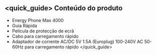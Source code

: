 ## <quick_guide> Conteúdo do produto

* Energy Phone Max 4000
* Guia Rápida
* Película de protecção de ecrã
* Cabo para carregamento rápido
* Adaptador de corrente AC/DC 5V 1.5A (Europlug) 100-240V AC 50-60Hz para carregamento rápido
</quick_guide>
